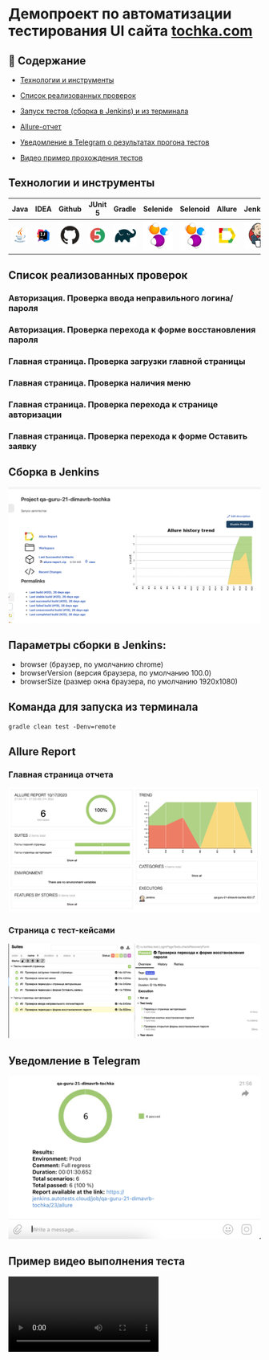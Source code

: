 #  
<h1 >Демопроект по автоматизации тестирования UI сайта <a href="https://tochka.com/">tochka.com</a></h1>

## :page_with_curl: Содержание 

* <a href="#tools">Технологии и инструменты</a>

* <a href="#cases">Список реализованных проверок</a>

* <a href="#console">Запуск тестов (сборка в Jenkins) и из терминала</a>

* <a href="#allure">Allure-отчет</a>

* <a href="#telegram">Уведомление в Telegram о результатах прогона тестов</a>

* <a href="#video">Видео пример прохождения тестов</a>

<a id="tools"></a>
## Технологии и инструменты


| Java  | IDEA | Github | JUnit 5 | Gradle | Selenide | Selenoid | Allure | Jenkins |
| ----- | ---- | ------ | ------- | ------ | -------- | -------- | ------ | ------- |
|[![](https://github.com/dimavrb/tochka/blob/main/media/logo/Java.svg)](java.com) | ![](https://github.com/dimavrb/tochka/blob/main/media/logo/Idea.svg) | ![](https://github.com/dimavrb/tochka/blob/main/media/logo/GitHub.svg) | ![](https://github.com/dimavrb/tochka/blob/main/media/logo/Junit5.svg)  | ![](https://github.com/dimavrb/tochka/blob/main/media/logo/Gradle.svg)  | ![](https://github.com/dimavrb/tochka/blob/main/media/logo/Selenide.svg)  | ![](https://github.com/dimavrb/tochka/blob/main/media/logo/Selenide.svg)  | ![](https://github.com/dimavrb/tochka/blob/main/media/logo/Allure.svg) | ![](https://github.com/dimavrb/tochka/blob/main/media/logo/Jenkins.svg)  |

<a id="cases"></a>
## Список реализованных проверок

### Авторизация. Проверка ввода неправильного логина/пароля
### Авторизация. Проверка перехода к форме восстановления пароля
### Главная страница. Проверка загрузки главной страницы
### Главная страница. Проверка наличия меню
### Главная страница. Проверка перехода к странице авторизации
### Главная страница. Проверка перехода к форме Оставить заявку

<a id="console"></a>
## Сборка в Jenkins

![](https://github.com/dimavrb/tochka/blob/main/media/screenshots/Jenkins.png)

## Параметры сборки в Jenkins:
- browser (браузер, по умолчанию chrome)
- browserVersion (версия браузера, по умолчанию 100.0)
- browserSize (размер окна браузера, по умолчанию 1920x1080)

## Команда для запуска из терминала
`gradle clean test -Denv=remote`

<a id="allure"></a>
## Allure Report 

### Главная страница отчета
![](https://github.com/dimavrb/tochka/blob/main/media/screenshots/AllureReport.png)

### Страница с тест-кейсами

![](https://github.com/dimavrb/tochka/blob/main/media/screenshots/Тест-кейс.png)

<a id="telegram"></a>
## Уведомление в Telegram

![](https://github.com/dimavrb/tochka/blob/main/media/screenshots/telegram.png)

<a id="video"></a>
## Пример видео выполнения теста

![](https://github.com/dimavrb/tochka/blob/main/media/screenshots/test%20case.mp4)

